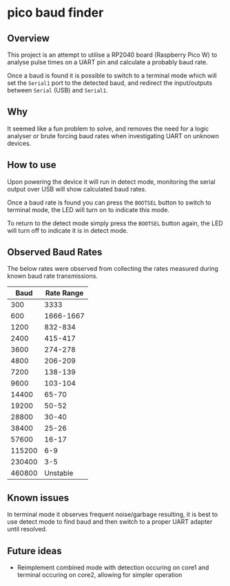 # pico baud finder

## Overview
This project is an attempt to utilise a RP2040 board (Raspberry Pico W) to analyse pulse times on a UART pin and calculate a probably baud rate.

Once a baud is found it is possible to switch to a terminal mode which will set the `Serial1` port to the detected baud, and redirect the input/outputs between `Serial` (USB) and `Serial1`.

## Why
It seemed like a fun problem to solve, and removes the need for a logic analyser or brute forcing baud rates when investigating UART on unknown devices.

## How to use
Upon powering the device it will run in detect mode, monitoring the serial output over USB will show calculated baud rates.

Once a baud rate is found you can press the `BOOTSEL` button to switch to terminal mode, the LED will turn on to indicate this mode.

To return to the detect mode simply press the `BOOTSEL` button again, the LED will turn off to indicate it is in detect mode.

## Observed Baud Rates
The below rates were observed from collecting the rates measured during known baud rate transmissions.

| Baud   | Rate Range  |
| ------ | ----------- |
| 300    | 3333        |
| 600    | 1666-1667   |
| 1200   | 832-834     |
| 2400   | 415-417     |
| 3600   | 274-278     |
| 4800   | 206-209     |
| 7200   | 138-139     |
| 9600   | 103-104     |
| 14400  | 65-70       |
| 19200  | 50-52       |
| 28800  | 30-40       |
| 38400  | 25-26       |
| 57600  | 16-17       |
| 115200 | 6-9         |
| 230400 | 3-5         |
| 460800 | Unstable    |

## Known issues
In terminal mode it observes frequent noise/garbage resulting, it is best to use detect mode to find baud and then switch to a proper UART adapter until resolved.

## Future ideas
 - Reimplement combined mode with detection occuring on core1 and terminal occuring on core2, allowing for simpler operation